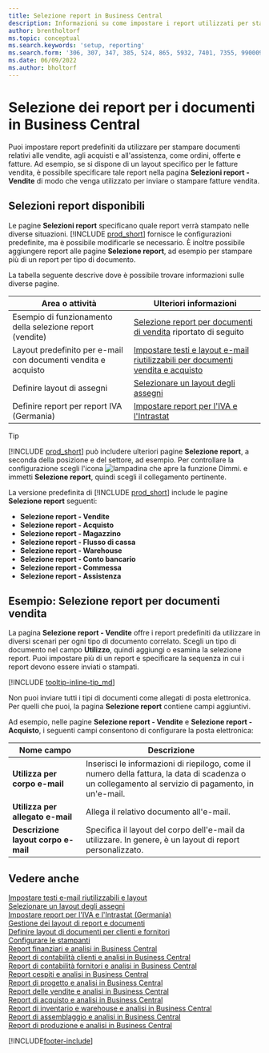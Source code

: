 ```yaml
---
title: Selezione report in Business Central
description: Informazioni su come impostare i report utilizzati per stampare vari tipi di documenti in Business Central.
author: brentholtorf
ms.topic: conceptual
ms.search.keywords: 'setup, reporting'
ms.search.form: '306, 307, 347, 385, 524, 865, 5932, 7401, 7355, 99000917'
ms.date: 06/09/2022
ms.author: bholtorf
---
```

# <a name="report-selection-for-documents-in-business-central"></a><a name="report-selection-for-documents-in-business-central"></a><a name="report-selection-for-documents-in-business-central"></a>Selezione dei report per i documenti in Business Central

Puoi impostare report predefiniti da utilizzare per stampare documenti relativi alle vendite, agli acquisti e all'assistenza, come ordini, offerte e fatture. Ad esempio, se si dispone di un layout specifico per le fatture vendita, è possibile specificare tale report nella pagina **Selezioni report - Vendite** di modo che venga utilizzato per inviare o stampare fatture vendita.  

## <a name="available-report-selections"></a><a name="available-report-selections"></a><a name="available-report-selections"></a>Selezioni report disponibili

Le pagine **Selezioni report** specificano quale report verrà stampato nelle diverse situazioni. [!INCLUDE [prod_short](includes/prod_short.md)] fornisce le configurazioni predefinite, ma è possibile modificarle se necessario. È inoltre possibile aggiungere report alle pagine **Selezione report**, ad esempio per stampare più di un report per tipo di documento. 

La tabella seguente descrive dove è possibile trovare informazioni sulle diverse pagine.  

|Area o attività  |Ulteriori informazioni|
|--------------|----------|
|Esempio di funzionamento della selezione report (vendite)|[Selezione report per documenti di vendita](#example-report-selection-for-sales-documents) riportato di seguito|
|Layout predefinito per e-mail con documenti vendita e acquisto  |[Impostare testi e layout e-mail riutilizzabili per documenti vendita e acquisto](admin-how-setup-email.md#set-up-reusable-email-texts-and-layouts) |
|Definire layout di assegni     |[Selezionare un layout degli assegni](finance-how-define-check-layouts.md) |
|Definire report per report IVA (Germania)|[Impostare report per l'IVA e l'Intrastat](LocalFunctionality/Germany/how-to-set-up-reports-for-vat-and-intrastat.md) |

> [!TIP]
> [!INCLUDE [prod_short](includes/prod_short.md)] può includere ulteriori pagine **Selezione report**, a seconda della posizione e del settore, ad esempio. Per controllare la configurazione scegli l'icona ![lampadina che apre la funzione Dimmi.](media/ui-search/search_small.png "Dimmi cosa vuoi fare") e immetti **Selezione report**, quindi scegli il collegamento pertinente.

La versione predefinita di [!INCLUDE [prod_short](includes/prod_short.md)] include le pagine **Selezione report** seguenti:

* **Selezione report - Vendite**  
* **Selezione report - Acquisto**  
* **Selezione report - Magazzino**  
* **Selezione report - Flusso di cassa**  
* **Selezione report - Warehouse**  
* **Selezione report - Conto bancario**  
* **Selezione report - Commessa**  
* **Selezione report - Assistenza**

## <a name="example-report-selection-for-sales-documents"></a><a name="example-report-selection-for-sales-documents"></a><a name="example-report-selection-for-sales-documents"></a>Esempio: Selezione report per documenti vendita

La pagina **Selezione report - Vendite** offre i report predefiniti da utilizzare in diversi scenari per ogni tipo di documento correlato. Scegli un tipo di documento nel campo **Utilizzo**, quindi aggiungi o esamina la selezione report. Puoi impostare più di un report e specificare la sequenza in cui i report devono essere inviati o stampati.  

[!INCLUDE [tooltip-inline-tip_md](includes/tooltip-inline-tip_md.md)]

Non puoi inviare tutti i tipi di documenti come allegati di posta elettronica. Per quelli che puoi, la pagina **Selezione report** contiene campi aggiuntivi.  

Ad esempio, nelle pagine **Selezione report - Vendite** e **Selezione report - Acquisto**, i seguenti campi consentono di configurare la posta elettronica:

|Nome campo |Descrizione  |
|-----------|-------------|
|**Utilizza per corpo e-mail**| Inserisci le informazioni di riepilogo, come il numero della fattura, la data di scadenza o un collegamento al servizio di pagamento, in un'e-mail.        |
|**Utilizza per allegato e-mail**| Allega il relativo documento all'e-mail.|
|**Descrizione layout corpo e-mail**|Specifica il layout del corpo dell'e-mail da utilizzare. In genere, è un layout di report personalizzato. |

## <a name="see-also"></a><a name="see-also"></a><a name="see-also"></a>Vedere anche

[Impostare testi e-mail riutilizzabili e layout](admin-how-setup-email.md#set-up-reusable-email-texts-and-layouts)  
[Selezionare un layout degli assegni](finance-how-define-check-layouts.md)  
[Impostare report per l'IVA e l'Intrastat (Germania)](LocalFunctionality/Germany/how-to-set-up-reports-for-vat-and-intrastat.md)  
[Gestione dei layout di report e documenti](ui-manage-report-layouts.md)  
[Definire layout di documenti per clienti e fornitori](ui-define-customer-vendor-document-layouts.md)  
[Configurare le stampanti](ui-specify-printer-selection-reports.md)  
[Report finanziari e analisi in Business Central](finance-reports.md)  
[Report di contabilità clienti e analisi in Business Central](receivables-reports.md)  
[Report di contabilità fornitori e analisi in Business Central](payables-reports.md)  
[Report cespiti e analisi in Business Central](fa-reports.md)  
[Report di progetto e analisi in Business Central](project-reports.md)  
[Report delle vendite e analisi in Business Central](sales-reports.md)  
[Report di acquisto e analisi in Business Central](purchase-reports.md)  
[Report di inventario e warehouse e analisi in Business Central](inventory-WMS-reports.md)  
[Report di assemblaggio e analisi in Business Central](assembly-reports.md)  
[Report di produzione e analisi in Business Central](production-reports.md)  

[!INCLUDE[footer-include](includes/footer-banner.md)]
